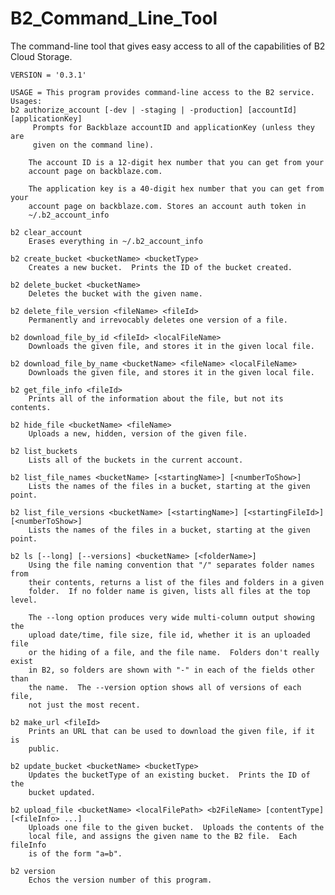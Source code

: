 # B2_Command_Line_Tool
The command-line tool that gives easy access to all of the capabilities of B2 Cloud Storage.

	VERSION = '0.3.1'

	USAGE = This program provides command-line access to the B2 service.
	Usages:
    b2 authorize_account [-dev | -staging | -production] [accountId] [applicationKey]
         Prompts for Backblaze accountID and applicationKey (unless they are
         given on the command line).
        
        The account ID is a 12-digit hex number that you can get from your
        account page on backblaze.com.
        
        The application key is a 40-digit hex number that you can get from your
        account page on backblaze.com. Stores an account auth token in
        ~/.b2_account_info
        
    b2 clear_account
        Erases everything in ~/.b2_account_info
        
    b2 create_bucket <bucketName> <bucketType>
        Creates a new bucket.  Prints the ID of the bucket created.
        
    b2 delete_bucket <bucketName>
        Deletes the bucket with the given name.
        
    b2 delete_file_version <fileName> <fileId>
        Permanently and irrevocably deletes one version of a file.
        
    b2 download_file_by_id <fileId> <localFileName>
        Downloads the given file, and stores it in the given local file.
        
    b2 download_file_by_name <bucketName> <fileName> <localFileName>
        Downloads the given file, and stores it in the given local file.
        
    b2 get_file_info <fileId>
        Prints all of the information about the file, but not its contents.
        
    b2 hide_file <bucketName> <fileName>
        Uploads a new, hidden, version of the given file.
        
    b2 list_buckets
        Lists all of the buckets in the current account.
        
    b2 list_file_names <bucketName> [<startingName>] [<numberToShow>]
        Lists the names of the files in a bucket, starting at the given point.
        
    b2 list_file_versions <bucketName> [<startingName>] [<startingFileId>] [<numberToShow>]
        Lists the names of the files in a bucket, starting at the given point.
        
    b2 ls [--long] [--versions] <bucketName> [<folderName>]
        Using the file naming convention that "/" separates folder names from
        their contents, returns a list of the files and folders in a given
        folder.  If no folder name is given, lists all files at the top level.
        
        The --long option produces very wide multi-column output showing the
        upload date/time, file size, file id, whether it is an uploaded file
        or the hiding of a file, and the file name.  Folders don't really exist
        in B2, so folders are shown with "-" in each of the fields other than
        the name.  The --version option shows all of versions of each file,
        not just the most recent.
        
    b2 make_url <fileId>
        Prints an URL that can be used to download the given file, if it is
        public.
        
    b2 update_bucket <bucketName> <bucketType>
        Updates the bucketType of an existing bucket.  Prints the ID of the
        bucket updated.
        
    b2 upload_file <bucketName> <localFilePath> <b2FileName> [contentType] [<fileInfo> ...]
        Uploads one file to the given bucket.  Uploads the contents of the
        local file, and assigns the given name to the B2 file.  Each fileInfo
        is of the form "a=b".
        
    b2 version
        Echos the version number of this program.

